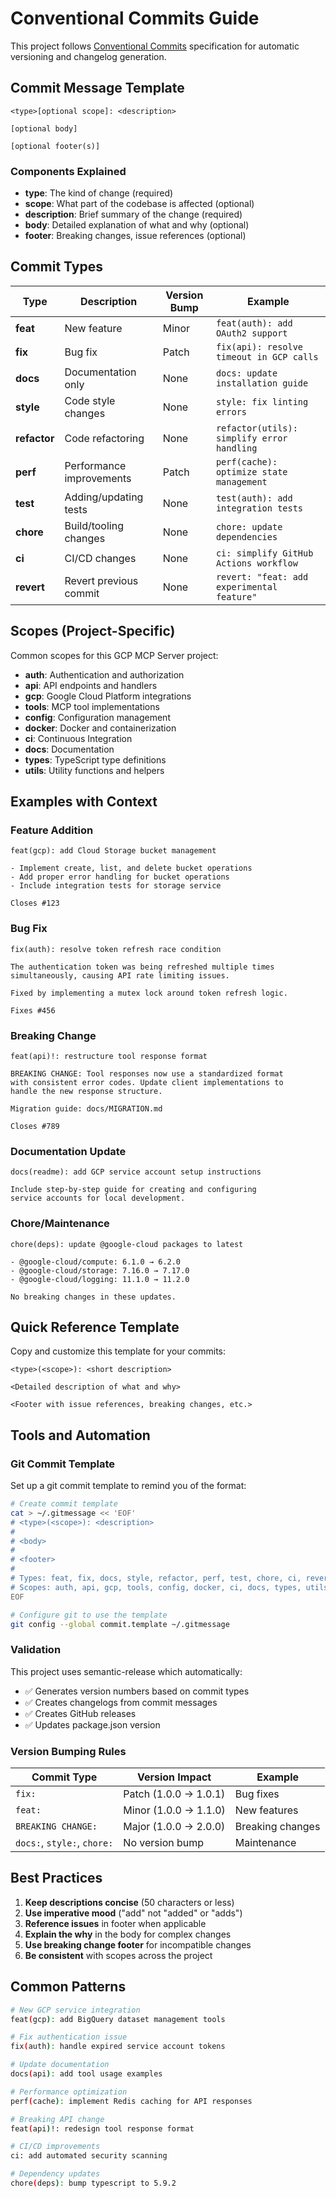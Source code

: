 # Conventional Commits Guide

This project follows [Conventional Commits](https://www.conventionalcommits.org/) specification for automatic versioning and changelog generation.

## Commit Message Template

```
<type>[optional scope]: <description>

[optional body]

[optional footer(s)]
```

### Components Explained

- **type**: The kind of change (required)
- **scope**: What part of the codebase is affected (optional)
- **description**: Brief summary of the change (required)
- **body**: Detailed explanation of what and why (optional)
- **footer**: Breaking changes, issue references (optional)

## Commit Types

| Type         | Description              | Version Bump | Example                                    |
| ------------ | ------------------------ | ------------ | ------------------------------------------ |
| **feat**     | New feature              | Minor        | `feat(auth): add OAuth2 support`           |
| **fix**      | Bug fix                  | Patch        | `fix(api): resolve timeout in GCP calls`   |
| **docs**     | Documentation only       | None         | `docs: update installation guide`          |
| **style**    | Code style changes       | None         | `style: fix linting errors`                |
| **refactor** | Code refactoring         | None         | `refactor(utils): simplify error handling` |
| **perf**     | Performance improvements | Patch        | `perf(cache): optimize state management`   |
| **test**     | Adding/updating tests    | None         | `test(auth): add integration tests`        |
| **chore**    | Build/tooling changes    | None         | `chore: update dependencies`               |
| **ci**       | CI/CD changes            | None         | `ci: simplify GitHub Actions workflow`     |
| **revert**   | Revert previous commit   | None         | `revert: "feat: add experimental feature"` |

## Scopes (Project-Specific)

Common scopes for this GCP MCP Server project:

- **auth**: Authentication and authorization
- **api**: API endpoints and handlers
- **gcp**: Google Cloud Platform integrations
- **tools**: MCP tool implementations
- **config**: Configuration management
- **docker**: Docker and containerization
- **ci**: Continuous Integration
- **docs**: Documentation
- **types**: TypeScript type definitions
- **utils**: Utility functions and helpers

## Examples with Context

### Feature Addition

```
feat(gcp): add Cloud Storage bucket management

- Implement create, list, and delete bucket operations
- Add proper error handling for bucket operations
- Include integration tests for storage service

Closes #123
```

### Bug Fix

```
fix(auth): resolve token refresh race condition

The authentication token was being refreshed multiple times
simultaneously, causing API rate limiting issues.

Fixed by implementing a mutex lock around token refresh logic.

Fixes #456
```

### Breaking Change

```
feat(api)!: restructure tool response format

BREAKING CHANGE: Tool responses now use a standardized format
with consistent error codes. Update client implementations to
handle the new response structure.

Migration guide: docs/MIGRATION.md

Closes #789
```

### Documentation Update

```
docs(readme): add GCP service account setup instructions

Include step-by-step guide for creating and configuring
service accounts for local development.
```

### Chore/Maintenance

```
chore(deps): update @google-cloud packages to latest

- @google-cloud/compute: 6.1.0 → 6.2.0
- @google-cloud/storage: 7.16.0 → 7.17.0
- @google-cloud/logging: 11.1.0 → 11.2.0

No breaking changes in these updates.
```

## Quick Reference Template

Copy and customize this template for your commits:

```
<type>(<scope>): <short description>

<Detailed description of what and why>

<Footer with issue references, breaking changes, etc.>
```

## Tools and Automation

### Git Commit Template

Set up a git commit template to remind you of the format:

```bash
# Create commit template
cat > ~/.gitmessage << 'EOF'
# <type>(<scope>): <description>
#
# <body>
#
# <footer>
#
# Types: feat, fix, docs, style, refactor, perf, test, chore, ci, revert
# Scopes: auth, api, gcp, tools, config, docker, ci, docs, types, utils
EOF

# Configure git to use the template
git config --global commit.template ~/.gitmessage
```

### Validation

This project uses semantic-release which automatically:

- ✅ Generates version numbers based on commit types
- ✅ Creates changelogs from commit messages
- ✅ Creates GitHub releases
- ✅ Updates package.json version

### Version Bumping Rules

| Commit Type                 | Version Impact        | Example          |
| --------------------------- | --------------------- | ---------------- |
| `fix:`                      | Patch (1.0.0 → 1.0.1) | Bug fixes        |
| `feat:`                     | Minor (1.0.0 → 1.1.0) | New features     |
| `BREAKING CHANGE:`          | Major (1.0.0 → 2.0.0) | Breaking changes |
| `docs:`, `style:`, `chore:` | No version bump       | Maintenance      |

## Best Practices

1. **Keep descriptions concise** (50 characters or less)
2. **Use imperative mood** ("add" not "added" or "adds")
3. **Reference issues** in footer when applicable
4. **Explain the why** in the body for complex changes
5. **Use breaking change footer** for incompatible changes
6. **Be consistent** with scopes across the project

## Common Patterns

```bash
# New GCP service integration
feat(gcp): add BigQuery dataset management tools

# Fix authentication issue
fix(auth): handle expired service account tokens

# Update documentation
docs(api): add tool usage examples

# Performance optimization
perf(cache): implement Redis caching for API responses

# Breaking API change
feat(api)!: redesign tool response format

# CI/CD improvements
ci: add automated security scanning

# Dependency updates
chore(deps): bump typescript to 5.9.2
```
